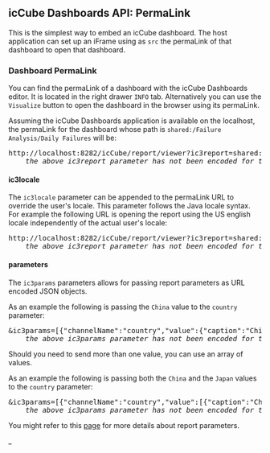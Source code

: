 ## icCube Dashboards API: PermaLink

This is the simplest way to embed an icCube dashboard. The host application can set up an iFrame using as `src`
the permaLink of that dashboard to open that dashboard.

### Dashboard PermaLink

You can find the permaLink of a dashboard with the icCube Dashboards editor. It is located in the right drawer
`INFO` tab. Alternatively you can use the `Visualize` button to open the dashboard in the browser using its permaLink.

Assuming the icCube Dashboards application is available on the localhost, the permaLink for the dashboard whose path is
`shared:/Failure Analysis/Daily Failures` will be:

<pre>
http://localhost:8282/icCube/report/viewer?ic3report=shared:/Failure Analysis/Daily Failures
    <i>the above ic3report parameter has not been encoded for the sake of clarity</i>
</pre>

#### ic3locale

The `ic3locale` parameter can be appended to the permaLink URL to override the user's locale. This parameter follows the
Java locale syntax. For example the following URL is opening the report using the US english locale independently of the
actual user's locale:

<pre>
http://localhost:8282/icCube/report/viewer?ic3report=shared:/Failure Analysis/Daily Failures&ic3locale=en_US
    <i>the above ic3report parameter has not been encoded for the sake of clarity</i>
</pre>

#### parameters

The `ic3params` parameters allows for passing report parameters as URL encoded JSON objects.

As an example the following is passing the `China` value to the `country` parameter:

<pre>
&ic3params=[{"channelName":"country","value":{"caption":"China","name":"China","uniqueName":"[China]"}]
    <i>the above ic3params parameter has not been encoded for the sake of clarity</i>
</pre>

Should you need to send more than one value, you can use an array of values.

As an example the following is passing both the `China` and the `Japan` values to the `country` parameter:

<pre>
&ic3params=[{"channelName":"country","value":[{"caption":"China","name":"China","uniqueName":"[China]"},{"caption":"Japan","name":"Japan","uniqueName":"[Japan]"}]}]
    <i>the above ic3params parameter has not been encoded for the sake of clarity</i>
</pre>

You might refer to this [page](./EmbeddingJavascript.md#open-report) for more details about report parameters.

_